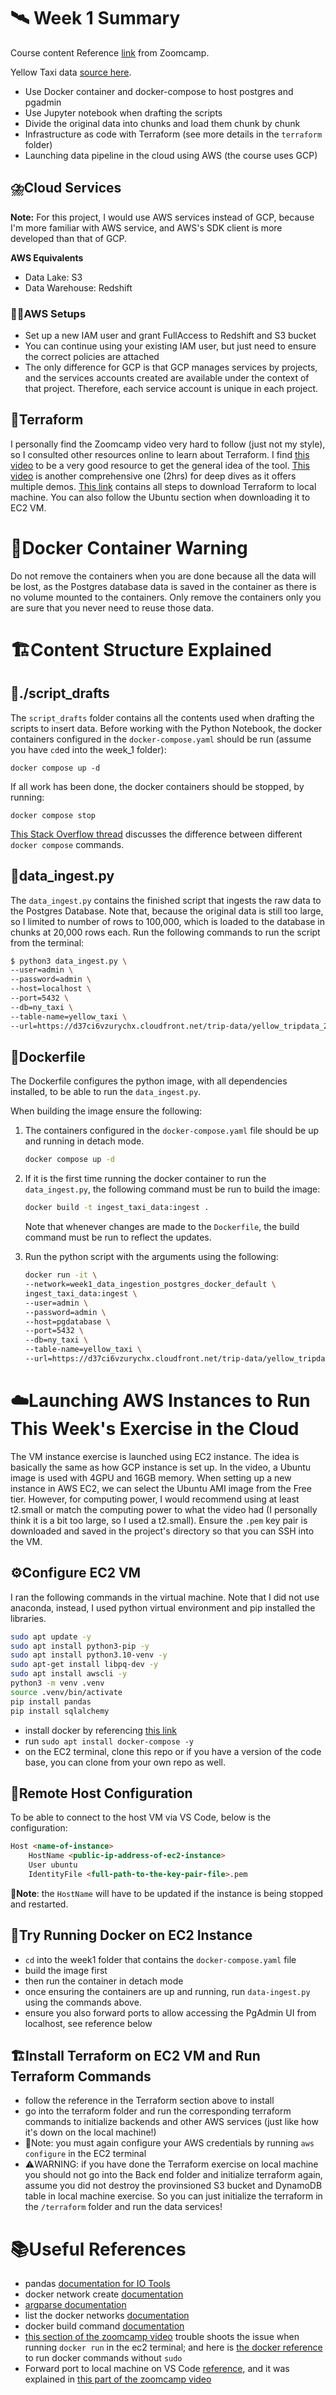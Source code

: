 # :artificial_satellite: Week 1 Summary 
Course content Reference [link](https://dezoomcamp.streamlit.app/Week_1_Introduction_&_Prerequisites) from Zoomcamp.

Yellow Taxi data [source here](https://www.nyc.gov/site/tlc/about/tlc-trip-record-data.page).

- Use Docker container and docker-compose to host postgres and pgadmin
- Use Jupyter notebook when drafting the scripts
- Divide the original data into chunks and load them chunk by chunk
- Infrastructure as code with Terraform (see more details in the `terraform` folder)
- Launching data pipeline in the cloud using AWS (the course uses GCP)
  
## ⛈️Cloud Services
**Note:** For this project, I would use AWS services instead of GCP, because I'm more familiar with AWS service, and AWS's SDK client is more developed than that of GCP.

**AWS Equivalents**
- Data Lake: S3
- Data Warehouse: Redshift
  
### 👨‍💻AWS Setups
- Set up a new IAM user and grant FullAccess to Redshift and S3 bucket
- You can continue using your existing IAM user, but just need to ensure the correct policies are attached
- The only difference for GCP is that GCP manages services by projects, and the services accounts created are available under the context of that project. Therefore, each service account is unique in each project.

## 🌮Terraform

I personally find the Zoomcamp video very hard to follow (just not my style), so I consulted other resources online to learn about Terraform.
I find [this video](https://youtu.be/l5k1ai_GBDE?feature=shared) to be a very good resource to get the general idea of the tool.
[This video](https://youtu.be/7xngnjfIlK4?feature=shared) is another comprehensive one (2hrs) for deep dives as it offers multiple demos.
[This link](https://developer.hashicorp.com/terraform/tutorials/aws-get-started/install-cli) contains all steps to download Terraform to local machine. You can also follow the Ubuntu section when downloading it to EC2 VM.


# 💖Docker Container Warning

Do not remove the containers when you are done because all the data will be lost, as the Postgres database data is saved in the container as there is no volume mounted to the containers. Only remove the containers only you are sure that you never need to reuse those data.
  
# 🏗️Content Structure Explained

## 📂./script_drafts

The `script_drafts` folder contains all the contents used when drafting the scripts to insert data. Before working with the Python Notebook, the docker containers configured in the `docker-compose.yaml` should be run (assume you have `cd`ed into the week_1 folder):

`docker compose up -d`


If all work has been done, the docker containers should be stopped, by running:

`docker compose stop`

[This Stack Overflow thread](https://stackoverflow.com/questions/46428420/docker-compose-up-down-stop-start-difference) discusses the difference between different `docker compose` commands.

## 🐍data_ingest.py
The `data_ingest.py` contains the finished script that ingests the raw data to the Postgres Database.
Note that, because the original data is still too large, so I limited to number of rows to 100,000, which is loaded to the database in chunks at 20,000 rows each.
Run the following commands to run the script from the terminal:

```bash
$ python3 data_ingest.py \
--user=admin \
--password=admin \
--host=localhost \
--port=5432 \
--db=ny_taxi \
--table-name=yellow_taxi \
--url=https://d37ci6vzurychx.cloudfront.net/trip-data/yellow_tripdata_2023-09.parquet
```
## 🐳Dockerfile
The Dockerfile configures the python image, with all dependencies installed, to be able to run the `data_ingest.py`.

When building the image ensure the following:

1. The containers configured in the `docker-compose.yaml` file should be up and running in detach mode.

    ```bash
    docker compose up -d
    ```
2. If it is the first time running the docker container to run the `data_ingest.py`, the following command must be run to build the image:

    ```bash
    docker build -t ingest_taxi_data:ingest .
    ```
    Note that whenever changes are made to the `Dockerfile`, the build command must be run to reflect the updates.

3. Run the python script with the arguments using the following:
    ```bash
    docker run -it \
    --network=week1_data_ingestion_postgres_docker_default \
    ingest_taxi_data:ingest \
    --user=admin \
    --password=admin \
    --host=pgdatabase \
    --port=5432 \
    --db=ny_taxi \
    --table-name=yellow_taxi \
    --url=https://d37ci6vzurychx.cloudfront.net/trip-data/yellow_tripdata_2023-09.parquet
    ```
# ☁️Launching AWS Instances to Run This Week's Exercise in the Cloud
The VM instance exercise is launched using EC2 instance. The idea is basically the same as how GCP instance is set up.
In the video, a Ubuntu image is used with 4GPU and 16GB memory. When setting up a new instance in AWS EC2, we can select the Ubuntu AMI image from the Free tier. However, for computing power, I would recommend using at least t2.small or match the computing power to what the video had (I personally think it is a bit too large, so I used a t2.small).
Ensure the `.pem` key pair is downloaded and saved in the project's directory so that you can SSH into the VM.

## ⚙️Configure EC2 VM
I ran the following commands in the virtual machine. Note that I did not use anaconda, instead, I used python virtual environment and pip installed the libraries.
```bash
sudo apt update -y
sudo apt install python3-pip -y
sudo apt install python3.10-venv -y
sudo apt-get install libpq-dev -y
sudo apt install awscli -y
python3 -m venv .venv
source .venv/bin/activate
pip install pandas
pip install sqlalchemy
```
- install docker by referencing [this link](https://docs.docker.com/engine/install/ubuntu/)
- run `sudo apt install docker-compose -y`
- on the EC2 terminal, clone this repo or if you have a version of the code base, you can clone from your own repo as well.

## 🧰Remote Host Configuration

To be able to connect to the host VM via VS Code, below is the configuration:

```markdown
Host <name-of-instance>
    HostName <public-ip-address-of-ec2-instance>
    User ubuntu
    IdentityFile <full-path-to-the-key-pair-file>.pem
```
🔴**Note**: the `HostName` will have to be updated if the instance is being stopped and restarted.

## 🏃Try Running Docker on EC2 Instance
- `cd` into the week1 folder that contains the `docker-compose.yaml` file
- build the image first
- then run the container in detach mode
- once ensuring the containers are up and running, run `data-ingest.py` using the commands above.
- ensure you also forward ports to allow accessing the PgAdmin UI from localhost, see reference below

## 🏗️Install Terraform on EC2 VM and Run Terraform Commands
- follow the reference in the Terraform section above to install
- go into the terraform folder and run the corresponding terraform commands to initialize backends and other AWS services (just like how it's down on the local machine!)
- 🚫Note: you must again configure your AWS credentials by running `aws configure` in the EC2 terminal
- ⚠️WARNING: if you have done the Terraform exercise on local machine you should not go into the Back end folder and initialize terraform again, assume you did not destroy the provinsioned S3 bucket and DynamoDB table in local machine exercise. So you can just initialize the terraform in the `/terraform` folder and run the data services!

# 📚Useful References

- pandas [documentation for IO Tools](https://pandas.pydata.org/pandas-docs/version/0.14.1/io.html#sql-queries)
- docker network create [documentation](https://docs.docker.com/engine/reference/commandline/network_create/)
- [argparse documentation](https://docs.python.org/3/library/argparse.html)
- list the docker networks [documentation](https://docs.docker.com/engine/reference/commandline/network_ls/)
- docker build command [documentation](https://docs.docker.com/engine/reference/commandline/build/)
- [this section of the zoomcamp video](https://youtu.be/ae-CV2KfoN0?feature=shared&t=1282) trouble shoots the issue when running `docker run` in the ec2 terminal; and here is [the docker reference](https://docs.docker.com/engine/install/linux-postinstall/) to run docker commands without `sudo`
- Forward port to local machine on VS Code [reference](https://code.visualstudio.com/docs/editor/port-forwarding#:~:text=How%20to%20use%20local%20port%20forwarding,-First%2C%20you%20need&text=Then%2C%20navigate%20to%20the%20Ports,above%20command%20is%20port%203000.), and it was explained in [this part of the zoomcamp video](https://youtu.be/ae-CV2KfoN0?feature=shared)